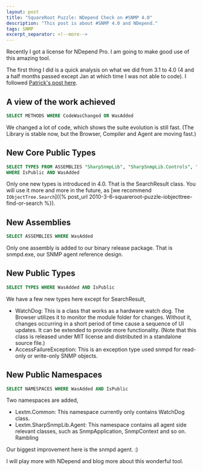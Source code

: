 ```yaml
---
layout: post
title: "SquareRoot Puzzle: NDepend Check on #SNMP 4.0"
description: "This post is about #SNMP 4.0 and NDepend."
tags: SNMP
excerpt_separator: <!--more-->
---
```

Recently I got a license for NDepend Pro. I am going to make good use of this amazing tool.

The first thing I did is a quick analysis on what we did from 3.1 to 4.0 (4 and a half months passed except Jan at which time I was not able to code). I followed [Patrick's post here](http://codebetter.com/blogs/patricksmacchia/archive/2009/05/21/a-quick-analyze-of-the-net-fx-v4-0-beta1.aspx).
<!--more-->

## A view of the work achieved

``` sql
SELECT METHODS WHERE CodeWasChanged OR WasAdded
```

We changed a lot of code, which shows the suite evolution is still fast. (The Library is stable now, but the Browser, Compiler and Agent are moving fast.)

## New Core Public Types

``` sql
SELECT TYPES FROM ASSEMBLIES "SharpSnmpLib", "SharpSnmpLib.Controls", "SharpSnmpLib.Mib"
WHERE IsPublic AND WasAdded
```

Only one new types is introduced in 4.0. That is the SearchResult class. You will use it more and more in the future, as [we recommend `IObjectTree.Search`]({% post_url 2010-3-6-squareroot-puzzle-iobjecttree-find-or-search %}).

## New Assemblies

``` sql
SELECT ASSEMBLIES WHERE WasAdded
```

Only one assembly is added to our binary release package. That is snmpd.exe, our SNMP agent reference design.

## New Public Types

``` sql
SELECT TYPES WHERE WasAdded AND IsPublic
```

We have a few new types here except for SearchResult,

* WatchDog: This is a class that works as a hardware watch dog. The Browser utilizes it to monitor the module folder for changes. Without it, changes occurring in a short period of time cause a sequence of UI updates. It can be extended to provide more functionality. (Note that this class is released under MIT license and distributed in a standalone source file.)
* AccessFailureException: This is an exception type used snmpd for read-only or write-only SNMP objects.

## New Public Namespaces

``` sql
SELECT NAMESPACES WHERE WasAdded AND IsPublic
```

Two namespaces are added,

* Lextm.Common: This namespace currently only contains WatchDog class.
* Lextm.SharpSnmpLib.Agent: This namespace contains all agent side relevant classes, such as SnmpApplication, SnmpContext and so on.
Rambling

Our biggest improvement here is the snmpd agent. :)

I will play more with NDepend and blog more about this wonderful tool.
